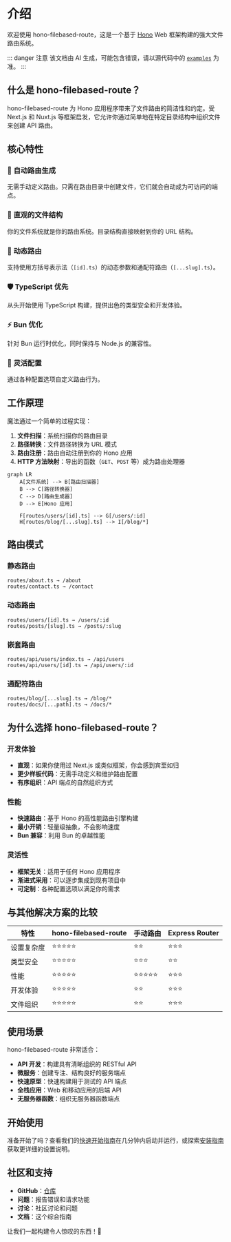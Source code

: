 # 介绍

欢迎使用 hono-filebased-route，这是一个基于 [Hono](https://hono.dev/) Web 框架构建的强大文件路由系统。

::: danger 注意
该文档由 AI 生成，可能包含错误，请以源代码中的 [`examples`](https://github.com/HM-Suiji/hono-filebased-route/tree/main/examples) 为准。
:::

## 什么是 hono-filebased-route？

hono-filebased-route 为 Hono 应用程序带来了文件路由的简洁性和约定。受 Next.js 和 Nuxt.js 等框架启发，它允许你通过简单地在特定目录结构中组织文件来创建 API 路由。

## 核心特性

### 🚀 **自动路由生成**

无需手动定义路由。只需在路由目录中创建文件，它们就会自动成为可访问的端点。

### 📁 **直观的文件结构**

你的文件系统就是你的路由系统。目录结构直接映射到你的 URL 结构。

### 🔄 **动态路由**

支持使用方括号表示法（`[id].ts`）的动态参数和通配符路由（`[...slug].ts`）。

### 🛡️ **TypeScript 优先**

从头开始使用 TypeScript 构建，提供出色的类型安全和开发体验。

### ⚡ **Bun 优化**

针对 Bun 运行时优化，同时保持与 Node.js 的兼容性。

### 🔧 **灵活配置**

通过各种配置选项自定义路由行为。

## 工作原理

魔法通过一个简单的过程实现：

1. **文件扫描**：系统扫描你的路由目录
2. **路径转换**：文件路径转换为 URL 模式
3. **路由注册**：路由自动注册到你的 Hono 应用
4. **HTTP 方法映射**：导出的函数（`GET`、`POST` 等）成为路由处理器

```mermaid
graph LR
    A[文件系统] --> B[路由扫描器]
    B --> C[路径转换器]
    C --> D[路由生成器]
    D --> E[Hono 应用]

    F[routes/users/[id].ts] --> G[/users/:id]
    H[routes/blog/[...slug].ts] --> I[/blog/*]
```

## 路由模式

### 静态路由

```
routes/about.ts → /about
routes/contact.ts → /contact
```

### 动态路由

```
routes/users/[id].ts → /users/:id
routes/posts/[slug].ts → /posts/:slug
```

### 嵌套路由

```
routes/api/users/index.ts → /api/users
routes/api/users/[id].ts → /api/users/:id
```

### 通配符路由

```
routes/blog/[...slug].ts → /blog/*
routes/docs/[...path].ts → /docs/*
```

## 为什么选择 hono-filebased-route？

### **开发体验**

- **直观**：如果你使用过 Next.js 或类似框架，你会感到宾至如归
- **更少样板代码**：无需手动定义和维护路由配置
- **有序组织**：API 端点的自然组织方式

### **性能**

- **快速路由**：基于 Hono 的高性能路由引擎构建
- **最小开销**：轻量级抽象，不会影响速度
- **Bun 兼容**：利用 Bun 的卓越性能

### **灵活性**

- **框架无关**：适用于任何 Hono 应用程序
- **渐进式采用**：可以逐步集成到现有项目中
- **可定制**：各种配置选项以满足你的需求

## 与其他解决方案的比较

| 特性       | hono-filebased-route | 手动路由   | Express Router |
| ---------- | -------------------- | ---------- | -------------- |
| 设置复杂度 | ⭐⭐⭐⭐⭐           | ⭐⭐       | ⭐⭐⭐         |
| 类型安全   | ⭐⭐⭐⭐⭐           | ⭐⭐⭐     | ⭐⭐           |
| 性能       | ⭐⭐⭐⭐⭐           | ⭐⭐⭐⭐⭐ | ⭐⭐⭐         |
| 开发体验   | ⭐⭐⭐⭐⭐           | ⭐⭐       | ⭐⭐⭐         |
| 文件组织   | ⭐⭐⭐⭐⭐           | ⭐⭐       | ⭐⭐⭐         |

## 使用场景

hono-filebased-route 非常适合：

- **API 开发**：构建具有清晰组织的 RESTful API
- **微服务**：创建专注、结构良好的服务端点
- **快速原型**：快速构建用于测试的 API 端点
- **全栈应用**：Web 和移动应用的后端 API
- **无服务器函数**：组织无服务器函数端点

## 开始使用

准备开始了吗？查看我们的[快速开始指南](/zh/quick-started)在几分钟内启动并运行，或探索[安装指南](/zh/guides/installation)获取更详细的设置说明。

## 社区和支持

- **GitHub**：[仓库](https://github.com/HM-Suiji/hono-filebased-route)
- **问题**：报告错误和请求功能
- **讨论**：社区讨论和问题
- **文档**：这个综合指南

让我们一起构建令人惊叹的东西！🚀
